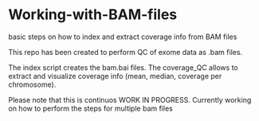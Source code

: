 # Working-with-BAM-files
basic steps on how to index and extract coverage info from BAM files 


This repo has been created to perform QC of exome data as .bam files. 

The index script creates the bam.bai files. The coverage_QC allows to extract and visualize coverage info (mean, median, coverage per chromosome). 

Please note that this is continuos WORK IN PROGRESS. Currently working on how to perform the steps for multiple bam files
